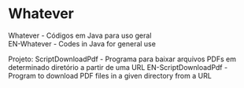 # Whatever
Whatever - Códigos em Java para uso geral<br>
EN-Whatever - Codes in Java for general use

Projeto:
ScriptDownloadPdf - Programa para baixar arquivos PDFs em determinado diretório a partir de uma URL
EN-ScriptDownloadPdf - Program to download PDF files in a given directory from a URL
